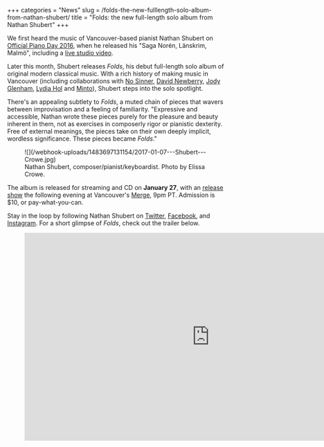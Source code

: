 +++
categories = "News"
slug = /folds-the-new-fulllength-solo-album-from-nathan-shubert/
title = "Folds: the new full-length solo album from Nathan Shubert"
+++

We first heard the music of Vancouver-based pianist Nathan Shubert on [Official Piano Day 2016](/nathan-shubert-makes-the-most-of-official-piano-day/), when he released his "Saga Norén, Länskrim, Malmö", including a [live studio video](https://youtu.be/x8OG3fY-W4Y).

Later this month, Shubert releases *Folds*, his debut full-length solo album of original modern classical music. With a rich history of making music in Vancouver (including collaborations with [No Sinner](https://nosinner.bandcamp.com/), [David Newberry](http://davidnewberrymusic.com/), [Jody Glenham](https://jodyglenham.bandcamp.com/), [Lydia Hol](http://www.lydiahol.com/) and [Minto](https://minto.bandcamp.com/)), Shubert steps into the solo spotlight. 

There's an appealing subtlety to *Folds*, a muted chain of pieces that wavers between improvisation and a feeling of familiarity. "Expressive and accessible, Nathan wrote these pieces purely for the pleasure and beauty inherent in them, not as exercises in composerly rigor or pianistic dexterity. Free of external meanings, the pieces take on their own deeply implicit, wordless significance. These pieces became *Folds*."

<figure data-type="image">![](/webhook-uploads/1483697131154/2017-01-07---Shubert---Crowe.jpg)
<figcaption>Nathan Shubert, composer/pianist/keyboardist. Photo by Elissa Crowe.</figcaption>
</figure>

The album is released for streaming and CD on **January 27**, with an [release show](https://www.facebook.com/events/1480961818599233/) the following evening at Vancouver's [Merge](https://www.facebook.com/merge.vancouver/), 9pm PT. Admission is $10, or pay-what-you-can.

Stay in the loop by following Nathan Shubert on [Twitter](https://twitter.com/nathanshubert), [Facebook](https://www.facebook.com/nathanshubert), and [Instagram](https://www.instagram.com/nathanshubert/). For a short glimpse of *Folds*, check out the trailer below.

<figure data-type="video">
<iframe width="854" height="480" src="https://www.youtube.com/embed/LcrZR-qtGjk" frameborder="0" allowfullscreen></iframe>
</figure>

